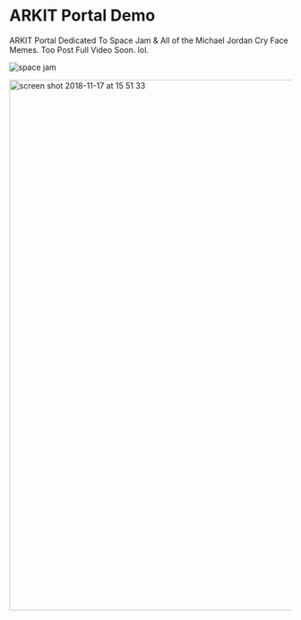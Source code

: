 
# ARKIT Portal Demo

ARKIT Portal Dedicated To Space Jam & All of the Michael Jordan Cry Face Memes. Too Post Full Video Soon. lol. 

![space jam](https://user-images.githubusercontent.com/43025563/48683629-1d02e080-eb7c-11e8-90c2-a5769ad3521d.jpg)

<img width="949" alt="screen shot 2018-11-17 at 15 51 33" src="https://user-images.githubusercontent.com/43025563/48683635-20966780-eb7c-11e8-9d54-996a3ffca2c9.png">



